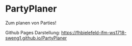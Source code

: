 # PartyPlaner
Zum planen von Parties!

Github Pages Darstellung:
https://fhbielefeld-ifm-ws1718-sweng1.github.io/PartyPlaner
